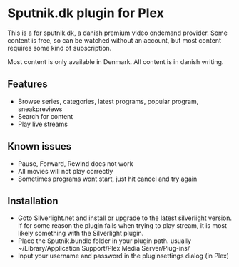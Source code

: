 Sputnik.dk plugin for Plex
==========================

This is a for sputnik.dk, a danish premium video ondemand provider. Some content is free, so can
be watched without an account, but most content requires some kind of subscription.

Most content is only available in Denmark. All content is in danish writing.

Features
--------

* Browse series, categories, latest programs, popular program, sneakpreviews
* Search for content
* Play live streams

Known issues
------------

* Pause, Forward, Rewind does not work
* All movies will not play correctly
* Sometimes programs wont start, just hit cancel and try again

Installation
------------

 *  Goto Silverlight.net and install or upgrade to the latest silverlight version.
    If for some reason the plugin fails when trying to play stream, it is most likely something
    with the Silverlight plugin.
 *  Place the Sputnik.bundle folder in your plugin path. 
    usually ~/Library/Application Support/Plex Media Server/Plug-ins/
 *  Input your username and password in the pluginsettings dialog (in Plex)
